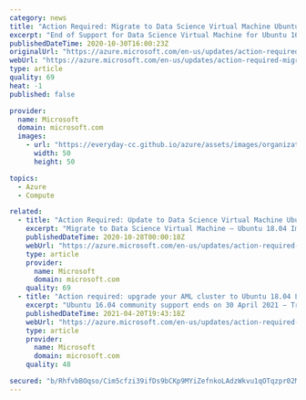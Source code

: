 ```yaml
---
category: news
title: "Action Required: Migrate to Data Science Virtual Machine Ubuntu 18.04"
excerpt: "End of Support for Data Science Virtual Machine for Ubuntu 16.04 on 1 April 2021."
publishedDateTime: 2020-10-30T16:00:23Z
originalUrl: "https://azure.microsoft.com/en-us/updates/action-required-migrate-to-data-science-virtual-machine-ubuntu-1804/"
webUrl: "https://azure.microsoft.com/en-us/updates/action-required-migrate-to-data-science-virtual-machine-ubuntu-1804/"
type: article
quality: 69
heat: -1
published: false

provider:
  name: Microsoft
  domain: microsoft.com
  images:
    - url: "https://everyday-cc.github.io/azure/assets/images/organizations/microsoft.com-50x50.jpg"
      width: 50
      height: 50

topics:
  - Azure
  - Compute

related:
  - title: "Action Required: Update to Data Science Virtual Machine Ubuntu 18.04  "
    excerpt: "Migrate to Data Science Virtual Machine – Ubuntu 18.04 Image."
    publishedDateTime: 2020-10-28T00:00:18Z
    webUrl: "https://azure.microsoft.com/en-us/updates/action-required-update-to-data-science-virtual-machine-ubuntu-1804/"
    type: article
    provider:
      name: Microsoft
      domain: microsoft.com
    quality: 69
  - title: "Action required: upgrade your AML cluster to Ubuntu 18.04 LTS by 30 April 2021"
    excerpt: "Ubuntu 16.04 community support ends on 30 April 2021 – Transition to 18.04 immediately"
    publishedDateTime: 2021-04-20T19:43:18Z
    webUrl: "https://azure.microsoft.com/en-us/updates/action-required-upgrade-your-aml-cluster-to-ubuntu-1804-lts-by-30-april-2021/"
    type: article
    provider:
      name: Microsoft
      domain: microsoft.com
    quality: 48

secured: "b/RhfvbBOqso/Cim5cfzi39ifDs9bCKp9MYiZefnkoLAdzWkvu1qOTqzpr02MpQ/TZmmyRplW3qded3KQn4u4aYOpkR2ncEpqMmGy7EP2W+tTlrRfVotIbDrsHKReagVYDRSWhAY9Pkj8AimQbNSxiD0nsW0VuxnGTl5+V37ktqtN6iMqSYvJg8ZEmD2hR7TPsm73/psfRJiDEGE92Q8XZo9LRl/i3wSMZR9uItjuBpZ/fg1DU2lJoG4F4+T+njDtOpKIL8ELT4cmVpa5FM9FDjF8hfeMIGcUU7SZAnr0L8U+oe9V1cXtishmgIAQtA+U9Qk3Hj1ndVSSaoKjXtUH3RG1f3bVLHSrOe9ydc/y/Y=;CpGDG5F1XBMYfxZXjfaV1Q=="
---
```


